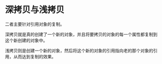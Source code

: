 # 深拷贝与浅拷贝

二者主要针对引用对象的复制。

深拷贝就是真的创建了一个新的对象，并且将要拷贝的对象的每一个属性都复制到这个新创建的对象中。

浅拷贝则是创建一个新的对象，然后将这个新的对象的引用指向老的那个对象的引用，从而达到复制的效果。
